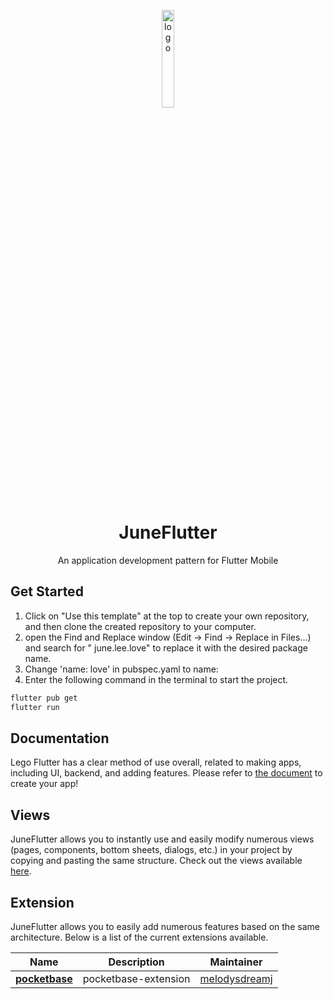 <p align="center">
  <img src="https://github.com/melodysdreamj/JuneFlut/assets/21379657/15a3ea80-d0a6-40f5-9b07-e5ae0dc2cf87" alt="logo" width="20%" />
</p>
<h1 align="center">
  JuneFlutter
</h1>
<p align="center">
  An application development pattern for Flutter Mobile<br>

</p>

## Get Started

1. Click on "Use this template" at the top to create your own repository, and then clone the created
   repository to your computer.
2. open the Find and Replace window (Edit -> Find -> Replace in Files...) and search for "
   june.lee.love" to replace it with the desired package name.
3. Change 'name: love' in pubspec.yaml to name:
4. Enter the following command in the terminal to start the project.

```bash
flutter pub get
flutter run
```

## Documentation

Lego Flutter has a clear method of use overall, related to making apps, including UI, backend, and
adding features. Please refer
to [the document](https://flutter.junes-architecture.lol/getting-started) to create your app!

## Views
JuneFlutter allows you to instantly use and easily modify numerous views (pages, components, bottom sheets, dialogs, etc.) in your project by copying and pasting the same structure.
Check out the views available [here](https://juneflut-views.junestory.com/).

## Extension
JuneFlutter allows you to easily add numerous features based on the same architecture. Below is a list of the current extensions available.

| Name | Description | Maintainer |
| --- | --- | --- |
| [**pocketbase**](https://github.com/melodysdreamj/pocketbase-extension)| pocketbase-extension | [melodysdreamj](https://github.com/melodysdreamj)

